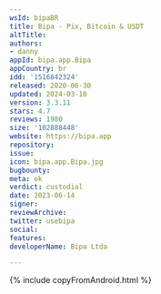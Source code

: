 ```yaml
---
wsId: bipaBR
title: Bipa - Pix, Bitcoin & USDT
altTitle: 
authors:
- danny
appId: bipa.app.Bipa
appCountry: br
idd: '1516842324'
released: 2020-06-30
updated: 2024-03-10
version: 3.3.11
stars: 4.7
reviews: 1980
size: '102888448'
website: https://bipa.app
repository: 
issue: 
icon: bipa.app.Bipa.jpg
bugbounty: 
meta: ok
verdict: custodial
date: 2023-06-14
signer: 
reviewArchive: 
twitter: usebipa
social: 
features: 
developerName: Bipa Ltda

---
```


{% include copyFromAndroid.html %}